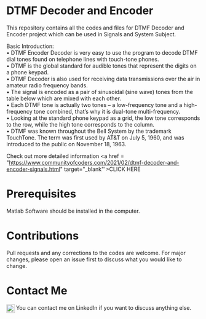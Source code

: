 # DTMF Decoder and Encoder
This repository contains all the codes and files for DTMF Decoder and Encoder project which can be used in Signals and System Subject. 

Basic Introduction:<br/>
  • DTMF Encoder Decoder is very easy to use the program to decode DTMF dial tones found on telephone lines with touch-tone phones.<br/>
  • DTMF is the global standard for audible tones that represent the digits on a phone keypad.<br/>
  • DTMF Decoder is also used for receiving data transmissions over the air in amateur radio frequency bands.<br/>
  • The signal is encoded as a pair of sinusoidal (sine wave) tones from the table below which are mixed with each other. <br/>
  • Each DTMF tone is actually two tones – a low-frequency tone and a high-frequency tone combined, that’s why it is dual-tone multi-frequency.<br/>
  • Looking at the standard phone keypad as a grid, the low tone corresponds to the row, while the high tone corresponds to the column.<br/>
  • DTMF was known throughout the Bell System by the trademark TouchTone. The term was first used by AT&T on July 5, 1960, and was introduced to the public on November 18,         1963.<br/>
  
  Check out more detailed information <a href = "https://www.communityofcoders.com/2021/02/dtmf-decoder-and-encoder-signals.html" target="_blank"'>CLICK HERE</a>

# Prerequisites
Matlab Software should be installed in the computer.

# Contributions
Pull requests and any corrections to the codes are welcome. For major changes, please open an issue first to discuss what you would like to change.

# Contact Me
You can contact me on LinkedIn if you want to discuss anything else. 
<a href="https://www.linkedin.com/in/rudra-pratap-singh-369176191/">
<img align="left" alt="LinkdeIN" width="22px" src="https://cdn.jsdelivr.net/npm/simple-icons@v3/icons/linkedin.svg" />
</a>
